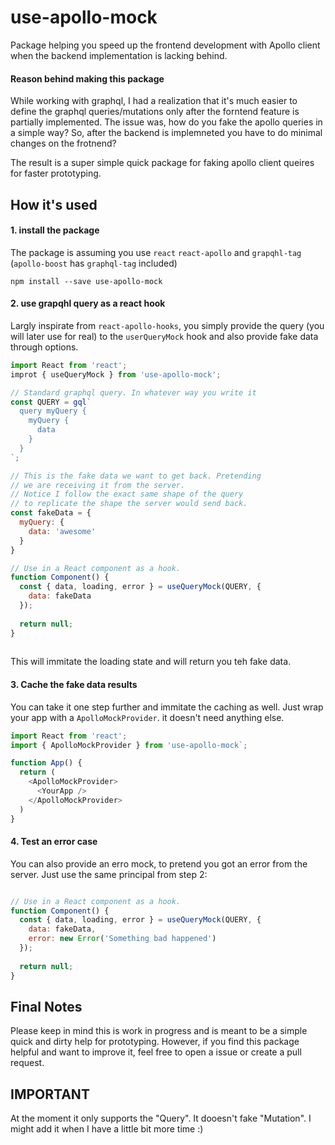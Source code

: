 # use-apollo-mock

Package helping you speed up the frontend development with Apollo client when the backend implementation is lacking behind. 

#### Reason behind making this package

While working with graphql, I had a realization that it's much easier to define the graphql queries/mutations only after the forntend feature is partially implemented. The issue was, how do you fake the apollo queries in a simple way? So, after the backend is implemneted you have to do minimal changes on the frotnend?

The result is a super simple quick package for faking apollo client queires for faster prototyping. 


## How it's used

#### 1. install the package
The package is assuming you use `react` `react-apollo` and `grapqhl-tag` (`apollo-boost` has `graphql-tag` included)

`npm install --save use-apollo-mock`

#### 2. use grapqhl query as a react hook

Largly inspirate from `react-apollo-hooks`, you simply provide the query (you will later use for real) to the `userQueryMock` hook and also provide fake data through options.

```javascript
import React from 'react';
improt { useQueryMock } from 'use-apollo-mock';

// Standard graphql query. In whatever way you write it
const QUERY = gql`
  query myQuery {
    myQuery {
      data
    }
  }
`;

// This is the fake data we want to get back. Pretending
// we are receiving it from the server. 
// Notice I follow the exact same shape of the query
// to replicate the shape the server would send back.
const fakeData = {
  myQuery: {
    data: 'awesome'
  }
}

// Use in a React component as a hook. 
function Component() {
  const { data, loading, error } = useQueryMock(QUERY, {
    data: fakeData
  });
  
  return null;
}
 
```

This will immitate the loading state and will return you teh fake data. 


#### 3. Cache the fake data results

You can take it one step further and immitate the caching as well. Just wrap your app with a `ApolloMockProvider`. it doesn't need anything else. 

```javascript
import React from 'react';
import { ApolloMockProvider } from 'use-apollo-mock`;

function App() {
  return (
    <ApolloMockProvider>
      <YourApp />
    </ApolloMockProvider>
  )
}

```

#### 4. Test an error case

You can also provide an erro mock, to pretend you got an error from the server. Just use the same principal from step 2:

```javascript

// Use in a React component as a hook. 
function Component() {
  const { data, loading, error } = useQueryMock(QUERY, {
    data: fakeData,
    error: new Error('Something bad happened')
  });
  
  return null;
}

```


## Final Notes
Please keep in mind this is work in progress and is meant to be a simple quick and dirty help for prototyping. However, if you find this package helpful and want to improve it, feel free to open a issue or create a pull request. 

## IMPORTANT
At the moment it only supports the "Query". It dooesn't fake "Mutation". I might add it when I have a little bit more time :)
